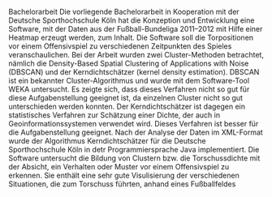 Bachelorarbeit
Die vorliegende Bachelorarbeit in Kooperation mit der Deutsche Sporthochschule Köln hat die Konzeption und Entwicklung eine Software, mit der Daten aus der Fußball-Bundeliga 2011–2012 mit Hilfe einer Heatmap erzeugt werden, zum Inhalt. Die Software soll die Torpositionen vor einem Offensivspiel zu verschiedenen Zeitpunkten des Spieles veranschaulichen. Bei der Arbeit wurden zwei Cluster-Methoden betrachtet, nämlich die Density-Based Spatial Clustering of Applications with Noise (DBSCAN) und der Kerndichtschätzer (kernel density estimation). DBSCAN ist ein bekannter Cluster-Algorithmus und wurde mit dem Software-Tool WEKA untersucht. Es zeigte sich, dass dieses Verfahren nicht so gut für diese Aufgabenstellung geeignet ist, da einzelnen Cluster nicht so gut unterschieden werden konnten. Der Kerndichtschätzer ist dagegen ein statistisches Verfahren zur Schätzung einer Dichte, der auch in Geoinformationssystemen verwendet wird. Dieses Verfahren ist besser für die Aufgabenstellung geeignet. Nach der Analyse der Daten im XML-Format wurde der Algorithmus Kerndichtschätzer für die Deutsche Sporthochschule Köln in detr Programmiersprache Java implementiert. Die Software untersucht die Bildung von Clustern bzw. die Torschussdichte mit der Absicht, ein Verhalten oder Muster vor einem Offensivspiel zu erkennen. Sie enthält eine sehr gute Visulisierung der verschiedenen Situationen, die zum Torschuss führten, anhand eines Fußballfeldes